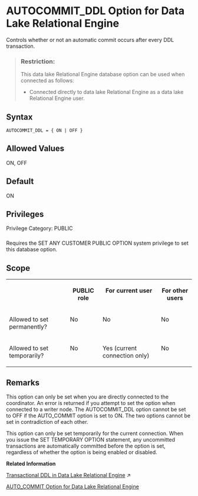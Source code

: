 <!-- loioa6a63898efe04a6181f623fdee447143 -->

# AUTOCOMMIT\_DDL Option for Data Lake Relational Engine

Controls whether or not an automatic commit occurs after every DDL transaction.



> ### Restriction:  
> This data lake Relational Engine database option can be used when connected as follows:
> 
> -   Connected directly to data lake Relational Engine as a data lake Relational Engine user.



<a name="loioa6a63898efe04a6181f623fdee447143__autocommit_ddl_syntax1"/>

## Syntax

```
AUTOCOMMIT_DDL = { ON | OFF }
```



<a name="loioa6a63898efe04a6181f623fdee447143__autocommit_ddl_values1"/>

## Allowed Values

ON, OFF



<a name="loioa6a63898efe04a6181f623fdee447143__autocommit_ddl_default1"/>

## Default

ON



<a name="loioa6a63898efe04a6181f623fdee447143__autocommit_ddl_priv1"/>

## Privileges

Privilege Category: PUBLIC



### 

Requires the SET ANY CUSTOMER PUBLIC OPTION system privilege to set this database option.



<a name="loioa6a63898efe04a6181f623fdee447143__autocommit_ddl_scope1"/>

## Scope


<table>
<tr>
<th valign="top">

 



</th>
<th valign="top">

PUBLIC role



</th>
<th valign="top">

For current user



</th>
<th valign="top">

For other users



</th>
</tr>
<tr>
<td valign="top">

Allowed to set permanently?



</td>
<td valign="top">

No



</td>
<td valign="top">

No



</td>
<td valign="top">

No



</td>
</tr>
<tr>
<td valign="top">

Allowed to set temporarily?



</td>
<td valign="top">

No



</td>
<td valign="top">

Yes \(current connection only\)



</td>
<td valign="top">

No



</td>
</tr>
</table>



<a name="loioa6a63898efe04a6181f623fdee447143__section_v53_ngm_gxb"/>

## Remarks

This option can only be set when you are directly connected to the coordinator. An error is returned if you attempt to set the option when connected to a writer node. The AUTOCOMMIT\_DDL option cannot be set to OFF if the AUTO\_COMMIT option is set to ON. The two options cannot be set in contradiction of each other.

This option can only be set temporarily for the current connection. When you issue the SET TEMPORARY OPTION statement, any uncommitted transactions are automatically committed before the option is set, regardless of whether the option is being enabled or disabled.

**Related Information**  


[Transactional DDL in Data Lake Relational Engine](https://help.sap.com/viewer/a8937bea84f21015a80bc776cf758d50/2023_2_QRC/en-US/6fd1d28ae2324096a609e89e18a1ab57.html "Transactional DDL lets you execute an arbitrary number of DDL statements as a single transaction and then decide whether to commit or roll back the transaction as a whole.") :arrow_upper_right:

[AUTO\_COMMIT Option for Data Lake Relational Engine](auto-commit-option-for-data-lake-relational-engine-fdb9c1e.md "Causes an automatic commit after every DML request.")

